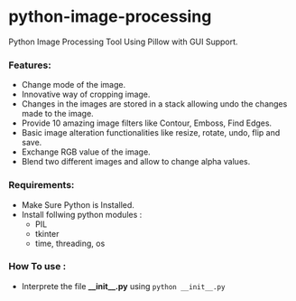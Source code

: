 # python-image-processing
Python Image Processing Tool Using Pillow with GUI Support.  

### Features:
* Change mode of the image.  
* Innovative way of cropping image.  
* Changes in the images are stored in a stack allowing undo the changes made to the image.  
* Provide 10 amazing image filters like Contour, Emboss, Find Edges.  
* Basic image alteration functionalities like resize, rotate, undo, flip and save.  
* Exchange RGB value of the image.   
* Blend two different images and allow to change alpha values.  

### Requirements: 

* Make Sure Python is Installed.  
* Install follwing python modules : 
  * PIL
  * tkinter
  * time, threading, os

### How To use : 
* Interprete the file **\_\_init__.py** using  `python __init__.py`
